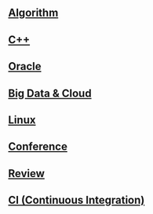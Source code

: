 ## [Algorithm](https://github.com/DevStarSJ/Study/tree/master/Blog/Algorithm)  
## [C++](https://github.com/DevStarSJ/Study/tree/master/Blog/cpp)  
## [Oracle](https://github.com/DevStarSJ/Study/tree/master/Blog/Oracle)  
## [Big Data & Cloud](https://github.com/DevStarSJ/Study/tree/master/Blog/BigData)  
## [Linux](https://github.com/DevStarSJ/Study/tree/master/Blog/Linux)  
## [Conference](https://github.com/DevStarSJ/Study/tree/master/Blog/Conference)  
## [Review](https://github.com/DevStarSJ/Study/tree/master/Blog/Review)  
## [CI (Continuous Integration)](https://github.com/DevStarSJ/Study/tree/master/Blog/CI)  
